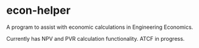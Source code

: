 # econ-helper
 A program to assist with economic calculations in Engineering Economics.


 Currently has NPV and PVR calculation functionality. ATCF in progress.
